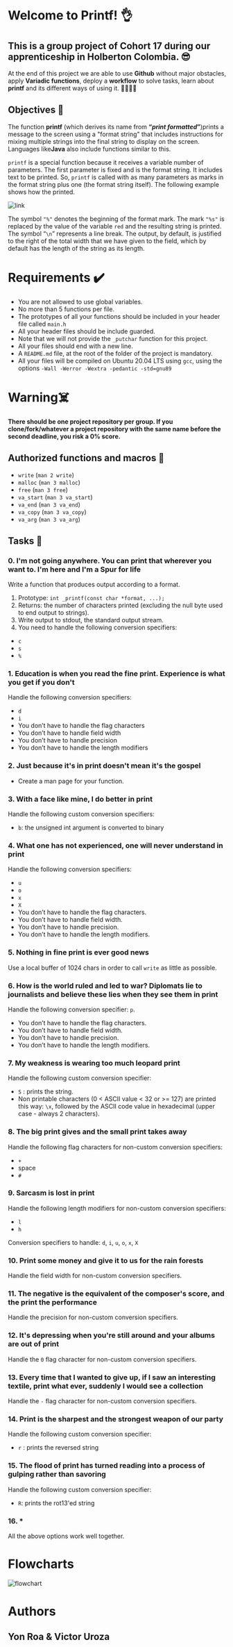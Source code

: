 # Welcome to Printf! 👌

## This is a group project of Cohort 17 during our apprenticeship in Holberton Colombia.  😎

At the end of this project we are able to use **Github** without major obstacles, apply **Variadic functions**, deploy a **workflow** to solve tasks, learn about **printf** and its different ways of using it. 🧑‍💻🧑‍💻

## Objectives 📌

The function  **printf**  (which derives its name from  **“_print formatted_”**)prints a message to the screen using a "format string" that includes instructions for mixing multiple strings into the final string to display on the screen. Languages ​​like**Java** also include functions similar to this.

`printf` is a special function because it receives a variable number of parameters. The first parameter is fixed and is the format string. It includes text to be printed. So,  `printf`  is called with as many parameters as marks in the format string plus one (the format string itself). The following example shows how the printed.

![link](https://i.imgur.com/aHGZiG9.jpg)

The symbol `"%"` denotes the beginning of the format mark. The mark `"%s"` is replaced by the value of the variable `red` and the resulting string is printed. The symbol “`\n`” represents a line break. The output, by default, is justified to the right of the total width that we have given to the field, which by default has the length of the string as its length.

# Requirements ✔️

-   You are not allowed to use global variables.
-   No more than 5 functions per file.
-   The prototypes of all your functions should be included in your header file called  `main.h`
-  All your header files should be include guarded.
-   Note that we will not provide the  `_putchar`  function for this project.
- All your files should end with a new line.
-   A  `README.md`  file, at the root of the folder of the project is mandatory.
-   All your files will be compiled on Ubuntu 20.04 LTS using  `gcc`, using the options  `-Wall -Werror -Wextra -pedantic -std=gnu89`

# Warning☠️

**There should be one project repository per group. If you clone/fork/whatever a project repository with the same name before the second deadline, you risk a 0% score.**

## **Authorized functions and macros** 🔧
-   `write`  (`man 2 write`)
-   `malloc`  (`man 3 malloc`)
-   `free`  (`man 3 free`)
-   `va_start`  (`man 3 va_start`)
-   `va_end`  (`man 3 va_end`)
-   `va_copy`  (`man 3 va_copy`)
-   `va_arg`  (`man 3 va_arg`)

## Tasks 📝

### 0. I'm not going anywhere. You can print that wherever you want to. I'm here and I'm a Spur for life
Write a function that produces output according to a format.

 1. Prototype:  `int _printf(const char *format, ...);`
 2. Returns: the number of characters printed (excluding the null byte used to end output to strings).
 3. Write output to stdout, the standard output stream.
 4. You need to handle the following conversion specifiers:
 - `c`
 - `s`
 - `%`

### 1. Education is when you read the fine print. Experience is what you get if you don't

Handle the following conversion specifiers:

-   `d`
-   `i`
-   You don’t have to handle the flag characters
-   You don’t have to handle field width
-   You don’t have to handle precision
-   You don’t have to handle the length modifiers


### 2. Just because it's in print doesn't mean it's the gospel

- Create a man page for your function.

### 3. With a face like mine, I do better in print

Handle the following custom conversion specifiers:

-   `b`: the unsigned int argument is converted to binary

### 4. What one has not experienced, one will never understand in print

Handle the following conversion specifiers:

-   `u`
-   `o`
-   `x`
-   `X`
-   You don’t have to handle the flag characters.
-   You don’t have to handle field width.
-   You don’t have to handle precision.
-   You don’t have to handle the length modifiers.

### 5. Nothing in fine print is ever good news

Use a local buffer of 1024 chars in order to call  `write`  as little as possible.

### 6. How is the world ruled and led to war? Diplomats lie to journalists and believe these lies when they see them in print

Handle the following conversion specifier:  `p`.

-   You don’t have to handle the flag characters.
-   You don’t have to handle field width.
-   You don’t have to handle precision.
-   You don’t have to handle the length modifiers.

### 7. My weakness is wearing too much leopard print

Handle the following custom conversion specifier:

-   `S`  : prints the string.
-   Non printable characters (0 < ASCII value < 32 or >= 127) are printed this way:  `\x`, followed by the ASCII code value in hexadecimal (upper case - always 2 characters).

### 8. The big print gives and the small print takes away

Handle the following flag characters for non-custom conversion specifiers:

-   `+`
-   space
-   `#`

### 9. Sarcasm is lost in print

Handle the following length modifiers for non-custom conversion specifiers:

-   `l`
-   `h`

Conversion specifiers to handle:  `d`,  `i`,  `u`,  `o`,  `x`,  `X`

### 10. Print some money and give it to us for the rain forests

Handle the field width for non-custom conversion specifiers.

### 11. The negative is the equivalent of the composer's score, and the print the performance

Handle the precision for non-custom conversion specifiers.

### 12. It's depressing when you're still around and your albums are out of print

Handle the  `0`  flag character for non-custom conversion specifiers.

### 13. Every time that I wanted to give up, if I saw an interesting textile, print what ever, suddenly I would see a collection

Handle the  `-`  flag character for non-custom conversion specifiers.

### 14. Print is the sharpest and the strongest weapon of our party

Handle the following custom conversion specifier:

-   `r`  : prints the reversed string

### 15. The flood of print has turned reading into a process of gulping rather than savoring

Handle the following custom conversion specifier:

-   `R`: prints the rot13'ed string

### 16. *
All the above options work well together.

# Flowcharts

![flowchart](https://lh3.googleusercontent.com/ESAT_CvohiyX-Y4mtnbjl5cx1outYF_EGFa8mo_YvBQOecv3Alff56U_17HvjHFUuoiHISKGzvAyasC5n7iQ1z7IpCpKuGpez5_8uu2qPYcF7V5XRIavJzWbeZIyUmPoGzbdz4L6PtuTsO5SWyBLZD8ZlwBdbrfFT4ZoL5Xeayzk-wjHJuig0szXuu94PcsxLbvpZfKQq8el7Zt1MWA6EmB2TTP9Hh39R0_7JI9lvvDEr4dzNtbn45246zbtl6Z2jWXM3cLt_PxEXheO11gTA32ftBYYsPw9yuq6k8qQno-vRJPGgG664aH4QtF2y5vbNSysOPAzkg1ksZrZD-5FDPbdJYmjn-6fXZ3Ah1XTMHNe-vD6h1agfegMl73m--ZZsd6xQgWUIyXHwHdn-jsKnZi2xUVKYFGkNGOzZr8yALga3L1Twpln_69JW7t57pmtbRRD8dd3tXjAukxN-OjE_UNzZnFWv1-fvNkoOpqxmeF73Hg0McKEnZ1fWyRUN0HTU8HG0H18TL5wbtwmVmMYvnS8TrhWnPSRIzoP3CdtHMsogJ8A81GFvFwDEGMP8hHxwIgqHNQofhxWCcNgaIVE9JbWid81Q2ITB6YJ9aE52dyJn5Xo3m7jVZV5NrhOvTf62iEtbsKHkn_nN8uQci4duQ3vV3nSoiuwareQJGU-HAdy6MtDsaSS6-82c_ca19qBtwVQDy9pyllXZrtEDbAs8cVuHav5PxnLhjYOqc3Y-Jjj4RF_OYwJdO8mHrcJE5jcuyA5jEEg__xO5LIicdOI6z9dxEFhKyY11hPQ81Hk1Q2j9li7D9voDcbbm6C0Dk46K5NDn51w_1NIafUcUBEyWm5qfeY7IuJFBMSflDmNbUvNH9kiT2lN-yN_CP73raFKIaQI87QWiQ=w698-h512-no?authuser=4)

# Authors
## Yon Roa & Victor Uroza
